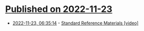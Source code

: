# [Published on 2022-11-23](index.md)

* [2022-11-23, 06:35:14](https://news.ycombinator.com/item?id=33715933) - [Standard Reference Materials [video]](https://www.youtube.com/watch?v=esQyYGezS7c)
